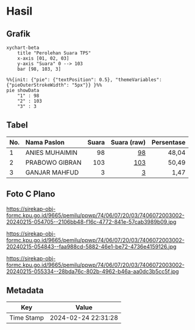 # Hasil

## Grafik

```mermaid
xychart-beta
    title "Perolehan Suara TPS"
    x-axis [01, 02, 03]
    y-axis "Suara" 0 --> 103
    bar [98, 103, 3]
```

```mermaid
%%{init: {"pie": {"textPosition": 0.5}, "themeVariables": {"pieOuterStrokeWidth": "5px"}} }%%
pie showData
    "1" : 98
    "2" : 103
    "3" : 3
```

## Tabel

| No. | Nama Paslon    | Suara | Suara (raw) | Persentase |
|:--- |:-------------- | -----:| -----------:| ----------:|
| 1   | ANIES MUHAIMIN | 98    | [98][p-1]   | 48,04      |
| 2   | PRABOWO GIBRAN | 103   | [103][p-2]  | 50,49      |
| 3   | GANJAR MAHFUD  | 3     | [3][p-3]    | 1,47       |


[p-1]: https://github.com/gigit-pemilu/pemilu-2024-74-sulawesi-tenggara/blob/main/pilpres/hitung-suara/sub/74-sulawesi-tenggara/sub/06-bombana/sub/07-poleang-barat/sub/2003-timbala/sub/002-tps/sub/paslon-1.txt
[p-2]: https://github.com/gigit-pemilu/pemilu-2024-74-sulawesi-tenggara/blob/main/pilpres/hitung-suara/sub/74-sulawesi-tenggara/sub/06-bombana/sub/07-poleang-barat/sub/2003-timbala/sub/002-tps/sub/paslon-2.txt
[p-3]: https://github.com/gigit-pemilu/pemilu-2024-74-sulawesi-tenggara/blob/main/pilpres/hitung-suara/sub/74-sulawesi-tenggara/sub/06-bombana/sub/07-poleang-barat/sub/2003-timbala/sub/002-tps/sub/paslon-3.txt

## Foto C Plano

https://sirekap-obj-formc.kpu.go.id/9665/pemilu/ppwp/74/06/07/20/03/7406072003002-20240215-054705--2106bb48-f16c-4772-841e-57cab3989b09.jpg

https://sirekap-obj-formc.kpu.go.id/9665/pemilu/ppwp/74/06/07/20/03/7406072003002-20240215-054843--faa988cd-5882-46e1-be72-4736e4159126.jpg

https://sirekap-obj-formc.kpu.go.id/9665/pemilu/ppwp/74/06/07/20/03/7406072003002-20240215-055334--28bda76c-802b-4962-b46a-aa0dc3b5cc5f.jpg


## Metadata

| Key        | Value               |
| ---------- | ------------------- |
| Time Stamp | 2024-02-24 22:31:28 |



